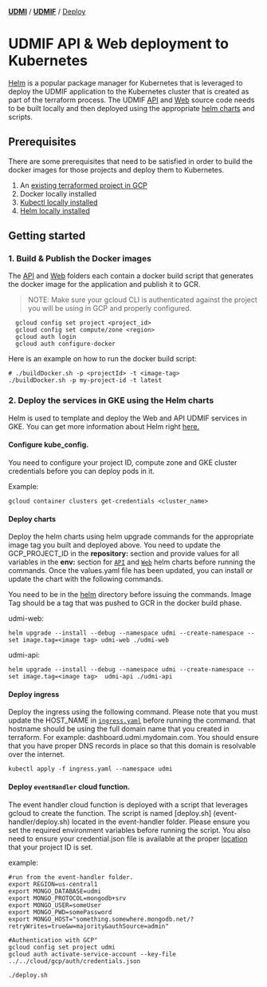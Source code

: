 [**UDMI**](../) / [**UDMIF**](./) / [Deploy](#)

# UDMIF API & Web deployment to Kubernetes

[Helm](https://helm.sh/) is a popular package manager for Kubernetes that is leveraged to deploy the UDMIF application to the Kubernetes cluster that is created as part of the terraform process. The UDMIF [API](./api) and [Web](./web) source code needs to be built locally and then deployed using the appropriate [helm charts](./helm) and scripts.

## Prerequisites
There are some prerequisites that need to be satisfied in order to build the docker images for those projects and deploy them to Kubernetes.

1. An [existing terraformed project in GCP](../docs/cloud/gcp/terraform.md)
2. Docker locally installed
3. [Kubectl locally installed](https://kubernetes.io/docs/tasks/tools/)
4. [Helm locally installed](https://helm.sh/docs/intro/install/)

## Getting started

### 1. Build & Publish the Docker images

The [API](./api) and [Web](./web) folders each contain a docker build script that generates the docker image for the application and publish it to GCR. 
 
> NOTE: Make sure your gcloud CLI is authenticated against the project you will be using in GCP and properly configured.
```
  gcloud config set project <project_id>
  gcloud config set compute/zone <region>
  gcloud auth login
  gcloud auth configure-docker
```
 
 Here is an example on how to run the docker build script:

```
# ./buildDocker.sh -p <projectId> -t <image-tag>
./buildDocker.sh -p my-project-id -t latest
```

### 2. Deploy the services in GKE using the Helm charts

Helm is used to template and deploy the Web and API UDMIF services in GKE. You can get more information about Helm right [here.](https://helm.sh/)

#### Configure kube_config.

You need to configure your project ID, compute zone and GKE cluster credentials before you can deploy pods in it. 

   Example:
   ```
   gcloud container clusters get-credentials <cluster_name>
   ```

#### Deploy charts
Deploy the helm charts using helm upgrade commands for the appropriate image tag you built and deployed above. You need to update the GCP_PROJECT_ID in the **repository:** section and provide values for all variables in the **env:** section for [`API`](./helm/udmi-api) and [`Web`](./helm/udmi-web) helm charts before running the commands. Once the values.yaml file has been updated, you can install or update the chart with the following commands.

   You need to be in the  [helm](./helm) directory before issuing the commands. Image Tag should be a tag that was pushed to GCR in the docker build phase. 

   udmi-web:
   ```
   helm upgrade --install --debug --namespace udmi --create-namespace --set image.tag=<image tag> udmi-web ./udmi-web
   ```

   udmi-api:
   ```
   helm upgrade --install --debug --namespace udmi --create-namespace --set image.tag=<image tag>  udmi-api ./udmi-api
   ```

#### Deploy ingress
Deploy the ingress using the following command. Please note that you must update the HOST_NAME in [`ingress.yaml`](./ingress.yaml) before running the command. that hostname should be using the full domain name that you created in terraform. For example: dashboard.udmi.mydomain.com. You should ensure that you have proper DNS records in place so that this domain is resolvable over the internet.

   ```
   kubectl apply -f ingress.yaml --namespace udmi
   ```

#### Deploy `eventHandler` cloud function.

The event handler cloud function is deployed with a script that leverages gcloud to create the function. The script is named [deploy.sh] (event-handler/deploy.sh) located in the event-handler folder. Please ensure you set the required environment variables before running the script. You also need to ensure your credential.json file is available at the proper [location](../cloud/gcp/auth/) that your project ID is set.

example:
```
#run from the event-handler folder.
export REGION=us-central1
export MONGO_DATABASE=udmi
export MONGO_PROTOCOL=mongodb+srv
export MONGO_USER=someUser
export MONGO_PWD=somePassword
export MONGO_HOST="something.somewhere.mongodb.net/?retryWrites=true&w=majority&authSource=admin"

#Authentication with GCP"
gcloud config set project udmi
gcloud auth activate-service-account --key-file ../../cloud/gcp/auth/credentials.json

./deploy.sh
```

